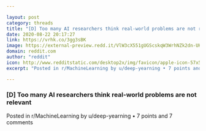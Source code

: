 ```yaml
---

layout: post
category: threads
title: "[D] Too many AI researchers think real-world problems are not relevant"
date: 2020-08-22 20:17:27
link: https://vrhk.co/3gg3sBK
image: https://external-preview.redd.it/VlW3cX551gUGScskqW3WrhNZk2dn-UKjK2az-V4y9-A.jpg?width=1200&height=600&auto=webp&crop=1200:600,smart&s=3e5bc74f5c356af62effdcdb234a75f0b46e1b68
domain: reddit.com
author: "reddit"
icon: http://www.redditstatic.com/desktop2x/img/favicon/apple-icon-57x57.png
excerpt: "Posted in r/MachineLearning by u/deep-yearning • 7 points and 7 comments"

---
```


### [D] Too many AI researchers think real-world problems are not relevant

Posted in r/MachineLearning by u/deep-yearning • 7 points and 7 comments